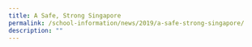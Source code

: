 ```yaml
---
title: A Safe, Strong Singapore
permalink: /school-information/news/2019/a-safe-strong-singapore/
description: ""
---
```




